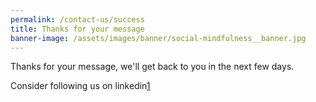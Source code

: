 ```yaml
---
permalink: /contact-us/success
title: Thanks for your message
banner-image: /assets/images/banner/social-mindfulness__banner.jpg
---
```


Thanks for your message, we'll get back to you in the next few days.

Consider following us on linkedin[1]

[1]:https://www.linkedin.com/in/mark-leonard-a0997816